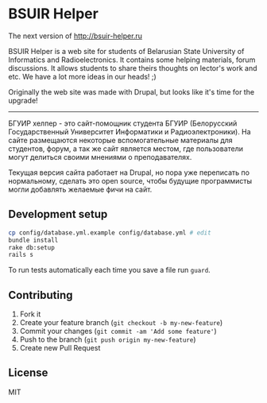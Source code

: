 # BSUIR Helper

The next version of http://bsuir-helper.ru

BSUIR Helper is a web site for students of Belarusian State University of Informatics and Radioelectronics. It contains some helping materials, forum discussions. It allows students to share theirs thoughts on lector's work and etc. We have a lot more ideas in our heads! ;)

Originally the web site was made with Drupal, but looks like it's time for the upgrade!

---

БГУИР хелпер - это сайт-помощник студента БГУИР (Белорусский Государственный Университет Информатики и Радиоэлектроники). На сайте размещаются некоторые вспомогательные материалы для студентов, форум, а так же сайт является местом, где пользователи могут делиться своими мнениями о преподавателях.

Текущая версия сайта работает на Drupal, но пора уже переписать по нормальному, сделать это open source, чтобы будущие программисты могли добавлять желаемые фичи на сайт.

## Development setup

```sh
cp config/database.yml.example config/database.yml # edit
bundle install
rake db:setup
rails s
```

To run tests automatically each time you save a file run `guard`.

## Contributing

1. Fork it
2. Create your feature branch (`git checkout -b my-new-feature`)
3. Commit your changes (`git commit -am 'Add some feature'`)
4. Push to the branch (`git push origin my-new-feature`)
5. Create new Pull Request

## License

MIT

